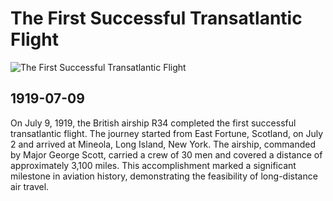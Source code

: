 # The First Successful Transatlantic Flight

![The First Successful Transatlantic Flight](https://afterburner.com.pl/wp-content/uploads/2025/05/master-pnp-ggbain-28900-28933u.jpg)

## 1919-07-09

On July 9, 1919, the British airship R34 completed the first successful transatlantic flight.  The journey started from East Fortune, Scotland, on July 2 and arrived at Mineola, Long Island, New York.  The airship, commanded by Major George Scott, carried a crew of 30 men and covered a distance of approximately 3,100 miles. This accomplishment marked a significant milestone in aviation history, demonstrating the feasibility of long-distance air travel.
